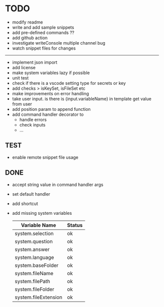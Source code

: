 # TODO
* modify readme
* write and add sample snippets
* add pre-defined commands ??
* add github action
* investigate writeConsole multiple channel bug
* watch snippet files for changes
------  
* implement json import
* add license
* make system variables lazy if possible
* unit test
* check if there is a vscode setting type for secrets or key
* add checks > isKeySet, isFileSet etc
* make improvements on error handling
* take user input. is there is {input.variableName} in template get value from user
* add position param to append function
* add command handler decorator to
  * handle errors
  * check inputs
  * ...
 
## TEST
* enable remote snippet file usage


## DONE
* accept string value in command handler args
* set default handler
* add shortcut
* add missing system variables

   | Variable Name        | Status |
   | -------------------- | ------ |
   | system.selection     | ok     |
   | system.question      | ok     |
   | system.answer        | ok     |
   | system.language      | ok     |
   | system.baseFolder    | ok     |
   | system.fileName      | ok     |
   | system.filePath      | ok     |
   | system.fileFolder    | ok     |
   | system.fileExtension | ok     |